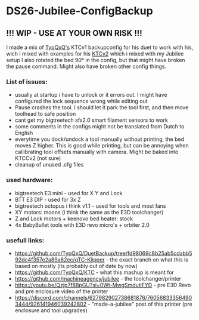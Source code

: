 # DS26-Jubilee-ConfigBackup
## !!! WIP - USE AT YOUR OWN RISK !!!

I made a mix of [TypQxQ's](https://github.com/TypQxQ/KTC) KTCv1 backupconfig for his duet to work with his, wich i mixed with examples for his [KTCv2](https://github.com/TypQxQ/KTC) which i mixed with my Jubilee setup
I also rotated the bed 90° in the config, but that might have broken the pause command. Might also have broken other config things.


### List of issues:
- usually at startup i have to unlock or it errors out. I might have configured the lock sequence wrong while editing out 
- Pause crashes the tool. I should let it park the tool first, and then move toolhead to safe position
- cant get my bigtreetech sfs2.0 smart filament sensors to work
- some comments in the configs might not be translated from Dutch to English
- everytime you dock/undock a tool manually without printing, the bed moves Z higher. This is good while printing, but can be annoying when callibrating tool offsets manually with camera. Might be baked into KTCCv2 (not sure)
- cleanup of unused .cfg files


### used hardware:
- bigtreetech E3 mini - used for X Y and Lock
- BTT E3 DIP - used for 3x Z
- bigtreetech octopus i think v1.1 - used for tools and most fans
- XY motors: moons (i think the same as the E3D toolchanger)
- Z and Lock motors + keenovo bed heater: stock
- 4x BabyBullet tools with E3D revo micro's + orbiter 2.0


### usefull links:
- https://github.com/TypQxQ/DuetBackup/tree/fd98069c8b25ab5cdabb592dc4f357e2a89a62ec/qTC-Klipper - the exact branch on what this is based on mostly (its probably out of date by now)
- https://github.com/TypQxQ/KTC - what this mashup is meant for
- https://github.com/machineagency/jubilee - the toolchanger/printer
- https://youtu.be/Qzjp7f88pGU?si=0Wt-MwgSmdutiFYD - pre E3D Revo and pre enclosure video of the printer
- https://discord.com/channels/627982902738681876/760568333564903444/926141946039242802 - "made-a-jubilee" post of this printer (pre enclosure and tool upgrades)
